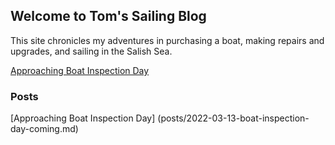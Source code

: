 ## Welcome to Tom's Sailing Blog

This site chronicles my adventures in purchasing a boat, making repairs and upgrades, and sailing in the Salish Sea.

[Approaching Boat Inspection Day](2022-03-14-approaching-boat-inspection-day.md)

### Posts
[Approaching Boat Inspection Day]
(posts/2022-03-13-boat-inspection-day-coming.md)
